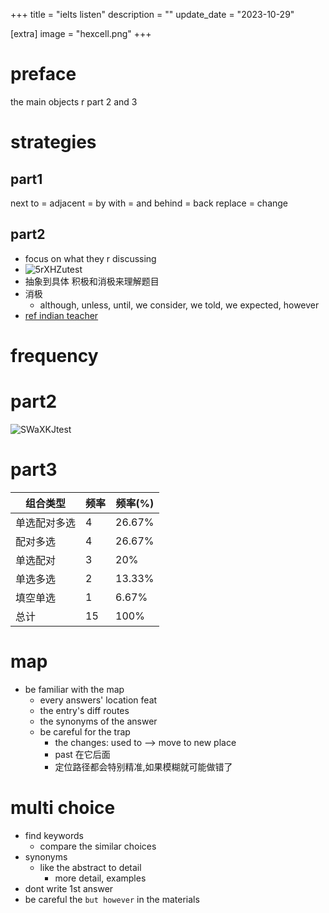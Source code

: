 +++
title = "ielts listen"
description = ""
update_date = "2023-10-29"

[extra]
image = "hexcell.png"
+++

# preface
the main objects r part 2 and 3

# strategies

## part1

next to = adjacent = by
with = and
behind = back
replace = change


## part2

- focus on what they r discussing
- ![5rXHZutest](https://cdn.jsdelivr.net/gh/h3x311/upic@main/LC3/2023/5rXHZutest.png)
- 抽象到具体 积极和消极来理解题目
- 消极
  - although, unless, until, we consider, we told, we expected, however
- [ref indian teacher](https://www.youtube.com/watch?v=S9IQymjQRs4)

# frequency
# part2 
![SWaXKJtest](https://cdn.jsdelivr.net/gh/h3x311/upic@main/LC3/2023/SWaXKJtest.png)
# part3
| 组合类型 | 频率 | 频率(%) |
| --- | --- | --- |
| 单选配对多选 | 4 | 26.67% |
| 配对多选 | 4 | 26.67% |
| 单选配对 | 3 | 20% |
| 单选多选 | 2 | 13.33% |
| 填空单选 | 1 | 6.67% |
| 总计 | 15 | 100% |

# map

- be familiar with the map
  - every answers' location feat
  - the entry's diff routes
  - the synonyms of the answer
  - be careful for the trap
    - the changes: used to --> move to new place
    - past 在它后面
    - 定位路径都会特别精准,如果模糊就可能做错了

# multi choice

- find keywords
  - compare the similar choices
- synonyms 
  - like the abstract to detail
    - more detail, examples
- dont write 1st answer
- be careful the `but however` in the materials

